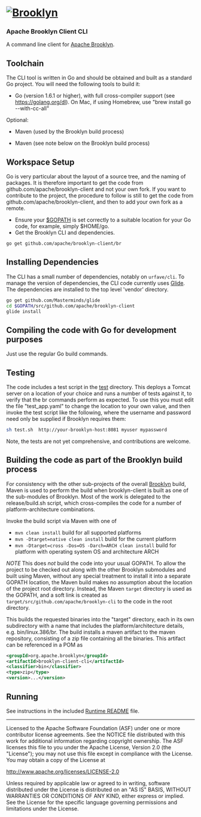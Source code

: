 
# [![**Brooklyn**](https://brooklyn.apache.org/style/img/apache-brooklyn-logo-244px-wide.png)](http://brooklyn.apache.org/)

### Apache Brooklyn Client CLI

A command line client for [Apache Brooklyn](https://brooklyn.apache.org).

## Toolchain

The CLI tool is written in Go and should be obtained and built as a standard Go project. 
You will need the following tools to build it:

- Go (version 1.6.1 or higher), with full cross-compiler support (see https://golang.org/dl).
  On Mac, if using Homebrew, use "brew install go --with-cc-all"

Optional:
- Maven (used by the Brooklyn build process)

- Maven (see note below on the Brooklyn build process)


## Workspace Setup

Go is very particular about the layout of a source tree, and the naming of packages.  It is therefore important to 
get the code from github.com/apache/brooklyn-client and not your own fork. If you want to contribute to the 
project, the procedure to follow is still to get the code from github.com/apache/brooklyn-client, and then to add your
own fork as a remote. 

- Ensure your [$GOPATH](http://golang.org/cmd/go/#hdr-GOPATH_environment_variable) is set correctly 
  to a suitable location for your Go code, for example, simply $HOME/go.
- Get the Brooklyn CLI and dependencies. 

```bash
go get github.com/apache/brooklyn-client/br
```

    
## Installing Dependencies

The CLI has a small number of dependencies, notably on `urfave/cli`.  To manage the version of dependencies, the CLI
code currently uses [Glide](https://github.com/Masterminds/glide). The dependencies are installed to the top level 'vendor' directory.

```bash
go get github.com/Masterminds/glide
cd $GOPATH/src/github.com/apache/brooklyn-client
glide install
```

## Compiling the code with Go for development purposes

Just use the regular Go build commands.


## Testing 

The code includes a test script in the [test](test) directory. This deploys a Tomcat server on a location of your choice
and runs a number of tests against it, to verify that the br commands perform as expected.  To use this you must edit
the file "test_app.yaml" to change the location to your own value, and then invoke the test script like the following,
where the username and password need only be supplied if Brooklyn requires them:

```bash
sh test.sh  http://your-brooklyn-host:8081 myuser mypassword
```

Note, the tests are not yet comprehensive, and contributions are welcome.

## Building the code as part of the Brooklyn build process

For consistency with the other sub-projects of the overall [Brooklyn](https://github.com/apache/brooklyn) build, Maven
is used to perform the build when brooklyn-client is built as one of the sub-modules of Brooklyn.  Most of the work is
delegated to the release/build.sh script, which cross-compiles the code for a number of platform-architecture combinations.

Invoke the build script via Maven with one of 

  - ```mvn clean install```                                     build for all supported platforms
  - ```mvn -Dtarget=native clean install```                     build for the current platform
  - ```mvn -Dtarget=cross -Dos=OS -Darch=ARCH clean install```  build for platform with operating system OS and architecture ARCH

*NOTE* This does *not* build the code into your usual GOPATH. To allow the project to be checked out along with the 
other Brooklyn submodules and built using Maven, without any special treatment to install it into a separate GOPATH
location, the Maven build makes no assumption about the location of the project root directory. Instead, the Maven
`target` directory is used as the GOPATH, and a soft link is created as `target/src/github.com/apache/brooklyn-cli` to 
the code in the root directory. 

This builds the requested binaries into the "target" directory, each in its own subdirectory with a name that includes 
the platform/architecture details, e.g. bin/linux.386/br.  The build installs a maven artifact to the maven repository,
consisting of a zip file containing all the binaries.  This artifact can be referenced in a POM as

```xml
<groupId>org.apache.brooklyn</groupId>
<artifactId>brooklyn-client-cli</artifactId>
<classifier>bin</classifier>
<type>zip</type>
<version>...</version>
```


## Running

See instructions in the included [Runtime README](release/files/README) file.

----
Licensed to the Apache Software Foundation (ASF) under one 
or more contributor license agreements.  See the NOTICE file
distributed with this work for additional information
regarding copyright ownership.  The ASF licenses this file
to you under the Apache License, Version 2.0 (the
"License"); you may not use this file except in compliance
with the License.  You may obtain a copy of the License at

 http://www.apache.org/licenses/LICENSE-2.0

Unless required by applicable law or agreed to in writing,
software distributed under the License is distributed on an
"AS IS" BASIS, WITHOUT WARRANTIES OR CONDITIONS OF ANY 
KIND, either express or implied.  See the License for the 
specific language governing permissions and limitations
under the License.
